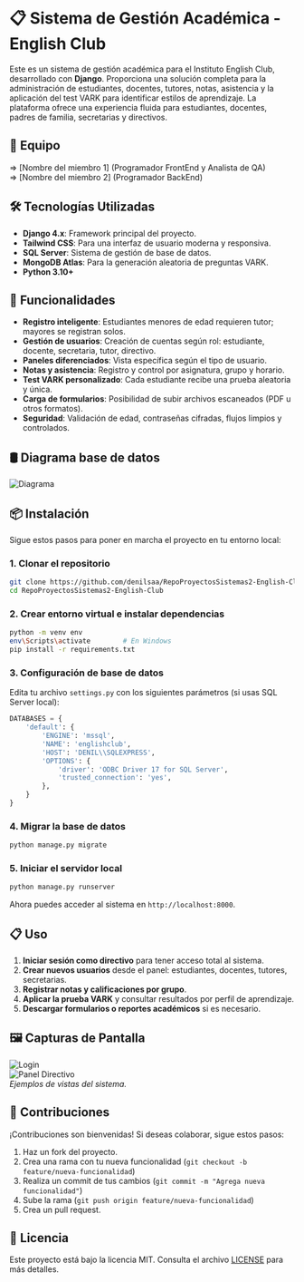 # 📋 Sistema de Gestión Académica - English Club

Este es un sistema de gestión académica para el Instituto English Club, desarrollado con **Django**. Proporciona una solución completa para la administración de estudiantes, docentes, tutores, notas, asistencia y la aplicación del test VARK para identificar estilos de aprendizaje. La plataforma ofrece una experiencia fluida para estudiantes, docentes, padres de familia, secretarias y directivos.

## 👥 Equipo

 => [Nombre del miembro 1] (Programador FrontEnd y Analista de QA)  
 => [Nombre del miembro 2] (Programador BackEnd)  

## 🛠️ Tecnologías Utilizadas

- **Django 4.x**: Framework principal del proyecto.
- **Tailwind CSS**: Para una interfaz de usuario moderna y responsiva.
- **SQL Server**: Sistema de gestión de base de datos.
- **MongoDB Atlas**: Para la generación aleatoria de preguntas VARK.
- **Python 3.10+**

## 🚀 Funcionalidades

- **Registro inteligente**: Estudiantes menores de edad requieren tutor; mayores se registran solos.
- **Gestión de usuarios**: Creación de cuentas según rol: estudiante, docente, secretaria, tutor, directivo.
- **Paneles diferenciados**: Vista específica según el tipo de usuario.
- **Notas y asistencia**: Registro y control por asignatura, grupo y horario.
- **Test VARK personalizado**: Cada estudiante recibe una prueba aleatoria y única.
- **Carga de formularios**: Posibilidad de subir archivos escaneados (PDF u otros formatos).
- **Seguridad**: Validación de edad, contraseñas cifradas, flujos limpios y controlados.

## 🛢️ Diagrama base de datos

![Diagrama](capturas/diagrama_base.png)

## 📦 Instalación

Sigue estos pasos para poner en marcha el proyecto en tu entorno local:

### 1. Clonar el repositorio
```bash
git clone https://github.com/denilsaa/RepoProyectosSistemas2-English-Club.git
cd RepoProyectosSistemas2-English-Club
```

### 2. Crear entorno virtual e instalar dependencias
```bash
python -m venv env
env\Scripts\activate        # En Windows
pip install -r requirements.txt
```

### 3. Configuración de base de datos
Edita tu archivo `settings.py` con los siguientes parámetros (si usas SQL Server local):

```python
DATABASES = {
    'default': {
        'ENGINE': 'mssql',
        'NAME': 'englishclub',
        'HOST': 'DENIL\\SQLEXPRESS',
        'OPTIONS': {
            'driver': 'ODBC Driver 17 for SQL Server',
            'trusted_connection': 'yes',
        },
    }
}
```

### 4. Migrar la base de datos
```bash
python manage.py migrate
```

### 5. Iniciar el servidor local
```bash
python manage.py runserver
```

Ahora puedes acceder al sistema en `http://localhost:8000`.

## 📋 Uso

1. **Iniciar sesión como directivo** para tener acceso total al sistema.
2. **Crear nuevos usuarios** desde el panel: estudiantes, docentes, tutores, secretarias.
3. **Registrar notas y calificaciones por grupo**.
4. **Aplicar la prueba VARK** y consultar resultados por perfil de aprendizaje.
5. **Descargar formularios o reportes académicos** si es necesario.

## 🖼️ Capturas de Pantalla

![Login](capturas/login.png)  
![Panel Directivo](capturas/panel_directivo.png)  
*Ejemplos de vistas del sistema.*

## 🤝 Contribuciones

¡Contribuciones son bienvenidas! Si deseas colaborar, sigue estos pasos:

1. Haz un fork del proyecto.
2. Crea una rama con tu nueva funcionalidad (`git checkout -b feature/nueva-funcionalidad`)
3. Realiza un commit de tus cambios (`git commit -m "Agrega nueva funcionalidad"`)
4. Sube la rama (`git push origin feature/nueva-funcionalidad`)
5. Crea un pull request.

## 📝 Licencia

Este proyecto está bajo la licencia MIT. Consulta el archivo [LICENSE](LICENSE) para más detalles.

